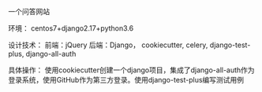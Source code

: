 一个问答网站

环境：
centos7+django2.17+python3.6

设计技术：
前端：jQuery
后端：Django， cookiecutter, celery, django-test-plus, django-all-auth

具体操作：
使用cookiecutter创建一个django项目，集成了django-all-auth作为登录系统，使用GitHub作为第三方登录。使用django-test-plus编写测试用例
